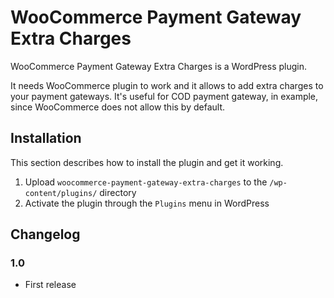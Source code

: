 # WooCommerce Payment Gateway Extra Charges

WooCommerce Payment Gateway Extra Charges is a WordPress plugin.

It needs WooCommerce plugin to work and it allows to add extra charges to your payment gateways. It's useful for COD payment gateway, in example, since WooCommerce does not allow this by default.

## Installation

This section describes how to install the plugin and get it working.

1. Upload `woocommerce-payment-gateway-extra-charges` to the `/wp-content/plugins/` directory
2. Activate the plugin through the `Plugins` menu in WordPress

## Changelog

### 1.0
* First release